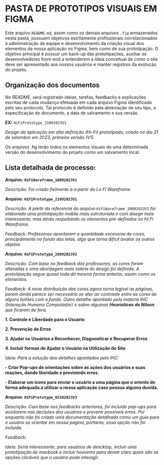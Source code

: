 # PASTA DE PROTOTIPOS VISUAIS EM FIGMA

Este arquivo `README.md`, assim como os demais arquivos `.fig` armazenados nesta pasta, possuem objetivos estritamente profissionais correlacionados à adiministração de equipe e desenvolvimento da criação visual dos elementos da nossa aplicação no Figma, bem como de sua prototipação. O objetivo principal é possuir um back-up das prototipações, auxiliar os desenvolvedores front-end a entenderem a ideia conceitual de como o site deve ser apresentado aos nossos usuários e manter registros da evolução do projeto.

## Organização dos documentos

No README, será registrado ideias, tarefas, feedbacks e explicações escritas de cada mudança efetuada em cada arquivo Figma identificado pelo seu protocolo. Tal protocolo é definido pela abreviação de seu tipo, a especificação do documento, a data de salvamento e sua versão.


**EX:** `HiFiPrototype_21092023V1`


_Design da aplicação em alta definição (Hi-Fi) prototipado, criado no dia 21 de setembro em 2023, primeira versão (V1)._


Os arquivos .fig terão todos os elementos visuais de uma determinada versão do desenvolvimento do projeto como um salvamento local.


## Lista detalhada de processo:

**Arquivo: `HiFiWareframe_10092023V1`**


_Descrição: Foi criado fielmente a a partir do Lo Fi Wareframe._


**Arquivo: `HiFiPrototype_21092023V1`**

_Descrição: A partir da referencia do arquivo `HiFiWareframe_10092023V1` foi elaborado uma prototipação mobile mais estruturada e com disegn mais interessante, mas ainda respeitando os elementos pré-definidos no Hi Fi Wareframe._


_Feedback: Professores apontaram a quantidade excessiva de cores, principalmente no fundo das telas, algo que torna dificil avaliar os outros objetos_


**Arquivo: `HiFiPrototype_28092023V2`**

_Descrição: Com base no feedback dos professores, as cores foram alteradas e uma abordagem mais sobria do design foi definida. A prototipação segue quase toda da mesma forma anterior, assim como os elementos._


_Feedback: A nova distribuição das cores agora torna legível as páginas, porem ainda parece ser necessário se ater ao contraste entre as cores de alguns botões com o fundo. Outro detalhe apontado pela materia IHC (Interação Humano Computador) é sobre algumas **Heurísticas de Nilsen** que ficaram de fora._


**1. Controle e Liberdade para o Usuário**

**2. Prevenção de Erros**

**3. Ajudar os Usuários a Reconhecer, Diagnosticar e Recuperar Erros**

**4. Incluir formas de Ajudar o Usuário na Utilização do Site**


_Ideia: Para a solução dos detalhes apontados pelo IHC:_

**- Criar Pop-ups de orientações sobre as ações dos usuários e suas reações, dando liberdade e previnindo erros.**

**- Elaborar um ícone para enviar o usuário a uma página que o oriente de forma adequada a utilizar a nossa aplicação caso possua alguma duvida.**


**Arquivo: `HiFiPrototype_02102023V3`**

_Descrição: Com base nos feedbacks anteriores, foi incluido pop-ups para auxiliarem nas decisões dos usuários e prevenir possíveis erros. Por enquanto não foi criado uma documentação detalhada como um guia para o usuário se orientar em nossa página, portanto, essa opção não foi incluida._

_Feedback:_

_Ideia: Seria interessante, para usuários de descktop, incluir uma prototipação de macbook e incluir hooveres para deixar claro quais são as opções clicáveis que o usuário pode interagir._